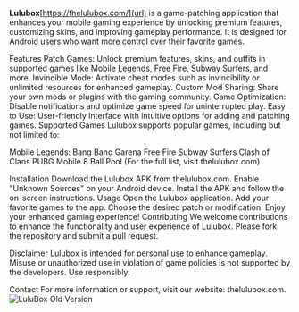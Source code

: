 **Lulubox**[https://thelulubox.com/](url) is a game-patching application that enhances your mobile gaming experience by unlocking premium features, customizing skins, and improving gameplay performance. It is designed for Android users who want more control over their favorite games.

Features
Patch Games: Unlock premium features, skins, and outfits in supported games like Mobile Legends, Free Fire, Subway Surfers, and more.
Invincible Mode: Activate cheat modes such as invincibility or unlimited resources for enhanced gameplay.
Custom Mod Sharing: Share your own mods or plugins with the gaming community.
Game Optimization: Disable notifications and optimize game speed for uninterrupted play.
Easy to Use: User-friendly interface with intuitive options for adding and patching games.
Supported Games
Lulubox supports popular games, including but not limited to:

Mobile Legends: Bang Bang
Garena Free Fire
Subway Surfers
Clash of Clans
PUBG Mobile
8 Ball Pool
(For the full list, visit thelulubox.com)

Installation
Download the Lulubox APK from thelulubox.com.
Enable "Unknown Sources" on your Android device.
Install the APK and follow the on-screen instructions.
Usage
Open the Lulubox application.
Add your favorite games to the app.
Choose the desired patch or modification.
Enjoy your enhanced gaming experience!
Contributing
We welcome contributions to enhance the functionality and user experience of Lulubox. Please fork the repository and submit a pull request.

Disclaimer
Lulubox is intended for personal use to enhance gameplay. Misuse or unauthorized use in violation of game policies is not supported by the developers. Use responsibly.

Contact
For more information or support, visit our website: thelulubox.com.![LuluBox Old Version](https://github.com/user-attachments/assets/402dd32f-5837-4226-9ce0-bd7ce7be05c4)
